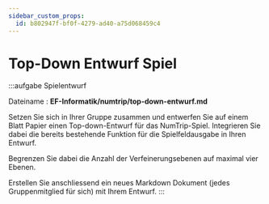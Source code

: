 ```yaml
---
sidebar_custom_props:
  id: b802947f-bf0f-4279-ad40-a75d068459c4
---
```


# Top-Down Entwurf Spiel

:::aufgabe Spielentwurf
<Answer type="state" webKey="90a9cdb5-6384-4818-b229-eb7d4ff889c3" />

Dateiname
: __EF-Informatik/numtrip/top-down-entwurf.md__

Setzen Sie sich in Ihrer Gruppe zusammen und entwerfen Sie auf einem Blatt Papier einen Top-down-Entwurf für das NumTrip-Spiel. Integrieren Sie dabei die bereits bestehende Funktion für die Spielfeldausgabe in Ihren Entwurf.

Begrenzen Sie dabei die Anzahl der Verfeinerungsebenen auf maximal vier Ebenen.

Erstellen Sie anschliessend ein neues Markdown Dokument (jedes Gruppenmitglied für sich) mit Ihrem Entwurf.
:::
